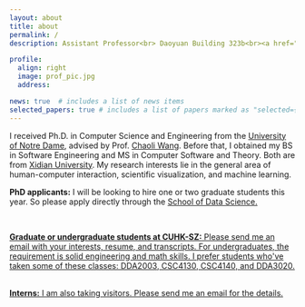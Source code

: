 ```yaml
---
layout: about
title: about
permalink: /
description: Assistant Professor<br> Daoyuan Building 323b<br><a href="https://sds.cuhk.edu.cn/en/">School of Data Science</a><br><a href="https://cuhk.edu.cn/en">The Chinese University of Hong Kong, Shenzhen</a> 

profile:
  align: right 
  image: prof_pic.jpg
  address:

news: true  # includes a list of news items
selected_papers: true # includes a list of papers marked as "selected={true}"
---
```


I received Ph.D. in Computer Science and Engineering from the [University of Notre Dame](https://www.nd.edu/), advised by Prof. [Chaoli Wang](http://sites.nd.edu/chaoli-wang/). Before that, I obtained my BS in Software Engineering and MS in Computer Software and Theory. Both are from [Xidian University](https://www.xidian.edu.cn/). My research interests lie in the general area of human-computer interaction, scientific visualization, and machine learning.
  
<b>PhD applicants:</b> I will be looking to hire one or two graduate students this year. So please apply directly through the <a href="https://sds.cuhk.edu.cn/en/phd-programmes-CSE">School of Data Science.
  
<br/>
  
<b>Graduate or undergraduate students at CUHK-SZ:</b> Please send me an email with your interests, resume, and transcripts. For undergraduates, the requirement is solid engineering and math skills. I prefer students who've taken some of these classes: DDA2003, CSC4130, CSC4140, and DDA3020.
  
<br/>
<b>Interns:</b> I am also taking visitors. Please send me an email for the details. 

